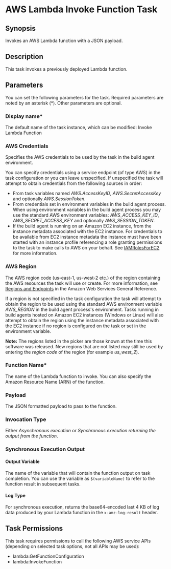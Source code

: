 # AWS Lambda Invoke Function Task<a name="lambda-invoke"></a>

## Synopsis<a name="synopsis"></a>

Invokes an AWS Lambda function with a JSON payload\.

## Description<a name="description"></a>

This task invokes a previously deployed Lambda function\.

## Parameters<a name="parameters"></a>

You can set the following parameters for the task\. Required parameters are noted by an asterisk \(\*\)\. Other parameters are optional\.

### Display name\*<a name="display-name"></a>

The default name of the task instance, which can be modified: Invoke Lambda Function

### AWS Credentials<a name="aws-credentials"></a>

Specifies the AWS credentials to be used by the task in the build agent environment\.

You can specify credentials using a service endpoint \(of type AWS\) in the task configuration or you can leave unspecified\. If unspecified the task will attempt to obtain credentials from the following sources in order:
+ From task variables named *AWS\.AccessKeyID*, *AWS\.SecretAccessKey* and optionally *AWS\.SessionToken*\.
+ From credentials set in environment variables in the build agent process\. When using environment variables in the build agent process you may use the standard AWS environment variables: *AWS\_ACCESS\_KEY\_ID*, *AWS\_SECRET\_ACCESS\_KEY* and optionally *AWS\_SESSION\_TOKEN*\.
+ If the build agent is running on an Amazon EC2 instance, from the instance metadata associated with the EC2 instance\. For credentials to be available from EC2 instance metadata the instance must have been started with an instance profile referencing a role granting permissions to the task to make calls to AWS on your behalf\. See [IAMRolesForEC2](https://docs.aws.amazon.com/IAM/latest/UserGuide/id_roles_use_switch-role-ec2.html) for more information\.

### AWS Region<a name="aws-region"></a>

The AWS region code \(us\-east\-1, us\-west\-2 etc\.\) of the region containing the AWS resources the task will use or create\. For more information, see [Regions and Endpoints](https://docs.aws.amazon.com/general/latest/gr/rande.html) in the Amazon Web Services General Reference\.

If a region is not specified in the task configuration the task will attempt to obtain the region to be used using the standard AWS environment variable *AWS\_REGION* in the build agent process's environment\. Tasks running in build agents hosted on Amazon EC2 instances \(Windows or Linux\) will also attempt to obtain the region using the instance metadata associated with the EC2 instance if no region is configured on the task or set in the environment variable\.

 **Note:** The regions listed in the picker are those known at the time this software was released\. New regions that are not listed may still be used by entering the *region code* of the region \(for example *us\_west\_2*\)\.

### Function Name\*<a name="function-name"></a>

The name of the Lambda function to invoke\. You can also specify the Amazon Resource Name \(ARN\) of the function\.

### Payload<a name="payload"></a>

The JSON formatted payload to pass to the function\.

### Invocation Type<a name="invocation-type"></a>

Either *Asynchronous execution* or *Synchronous execution returning the output from the function*\.

### Synchronous Execution Output<a name="synchronous-execution-output"></a>

#### Output Variable<a name="output-variable"></a>

The name of the variable that will contain the function output on task completion\. You can use the variable as `$(variableName)` to refer to the function result in subsequent tasks\.

#### Log Type<a name="log-type"></a>

For synchronous execution, returns the base64\-encoded last 4 KB of log data produced by your Lambda function in the `x-amz-log-result` header\.

## Task Permissions<a name="task-permissions"></a>

This task requires permissions to call the following AWS service APIs \(depending on selected task options, not all APIs may be used\):
+ lambda:GetFunctionConfiguration
+ lambda:InvokeFunction